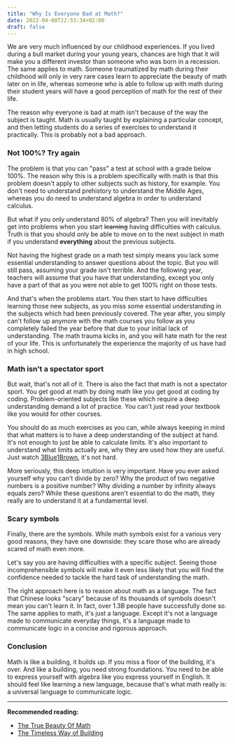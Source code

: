 ```yaml
---
title: "Why Is Everyone Bad at Math?"
date: 2022-04-08T22:53:34+02:00
draft: false
---
```


We are very much influenced by our childhood experiences. If you lived during a bull market during your young years, chances are high that it will make you a different investor than someone who was born in a recession. The same applies to math. Someone traumatized by math during their childhood will only in very rare cases learn to appreciate the beauty of math later on in life, whereas someone who is able to follow up with math during their student years will have a good perception of math for the rest of their life.

The reason why everyone is bad at math isn't because of the way the subject is taught. Math is usually taught by explaining a particular concept, and then letting students do a series of exercises to understand it practically. This is probably not a bad approach.

### Not 100%? Try again

The problem is that you can "pass" a test at school with a grade below 100%. The reason why this is a problem specifically with math is that this problem doesn't apply to other subjects such as history, for example. You don't need to understand prehistory to understand the Middle Ages, whereas you do need to understand algebra in order to understand calculus.

But what if you only understand 80% of algebra? Then you will inevitably get into problems when you start ~~learning~~ having difficulties with calculus. Truth is that you should only be able to move on to the next subject in math if you understand **everything** about the previous subjects.

Not having the highest grade on a math test simply means you lack some essential understanding to answer questions about the topic. But you will still pass, assuming your grade isn't terrible. And the following year, teachers will assume that you have that understanding, except you only have a part of that as you were not able to get 100% right on those tests.

And that's when the problems start. You then start to have difficulties learning those new subjects, as you miss some essential understanding in the subjects which had been previously covered. The year after, you simply can't follow up anymore with the math courses you follow as you completely failed the year before that due to your initial lack of understanding. The math trauma kicks in, and you will hate math for the rest of your life. This is unfortunately the experience the majority of us have had in high school.

### Math isn't a spectator sport

But wait, that's not all of it. There is also the fact that math is not a spectator sport. You get good at math by doing math like you get good at coding by coding. Problem-oriented subjects like these which require a deep understanding demand a lot of practice. You can't just read your textbook like you would for other courses.

You should do as much exercises as you can, while always keeping in mind that what matters is to have a deep understanding of the subject at hand. It's not enough to just be able to calculate limits. It's also important to understand what limits actually are, why they are used how they are useful. Just watch [3Blue1Brown](https://www.youtube.com/playlist?list=PLZHQObOWTQDMsr9K-rj53DwVRMYO3t5Yr), it's not hard.

More seriously, this deep intuition is very important. Have you ever asked yourself why you can't divide by zero? Why the product of two negative numbers is a positive number? Why dividing a number by infinity always equals zero? While these questions aren't essential to do the math, they really are to understand it at a fundamental level.

### Scary symbols

Finally, there are the symbols. While math symbols exist for a various very good reasons, they have one downside: they scare those who are already scared of math even more.

Let's say you are having difficulties with a specific subject. Seeing those incomprehensible symbols will make it even less likely that you will find the confidence needed to tackle the hard task of understanding the math.

The right approach here is to reason about math as a language. The fact that Chinese looks "scary" because of its thousands of symbols doesn't mean you can't learn it. In fact, over 1.3B people have successfully done so. The same applies to math, it's just a language. Except it's not a language made to communicate everyday things, it's a language made to communicate logic in a concise and rigorous approach.

### Conclusion

Math is like a building, it builds up. If you miss a floor of the building, it's over. And like a building, you need strong foundations. You need to be able to express yourself with algebra like you express yourself in English. It should feel like learning a new language, because that's what math really is: a universal language to communicate logic.

---

**Recommended reading:**

-   [The True Beauty Of Math](https://www.amazon.com/True-Beauty-Math-Foundations/dp/1512065919)
-   [The Timeless Way of Building](https://www.amazon.com/Timeless-Way-Building-Christopher-Alexander/dp/0195024028)
